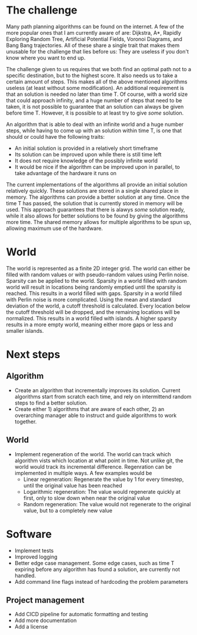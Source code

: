 # The challenge
Many path planning algorithms can be found on the internet. A few of the more popular ones that I am currently aware of are: Dijkstra, A*, Rapidly Exploring Random Tree, Artificial Potential Fields, Voronoi Diagrams, and Bang Bang trajectories. All of these share a single trait that makes them unusable for the challenge that lies before us: They are useless if you don't know where you want to end up. 

The challenge given to us requires that we both find an optimal path not to a specific destination, but to the highest score. It also needs us to take a certain amount of steps. This makes all of the above mentioned algorithms useless (at least without some modification). An additional requirement is that an solution is needed no later than time T. Of course, with a world size that could approach infinity, and a huge number of steps that need to be taken, it is not possible to guarantee that an solution can always be given before time T. However, it is possible to at least try to give _some_ solution.

An algorithm that is able to deal with an infinite world and a huge number steps, while having to come up with an solution within time T, is one that should or could have the following traits:
* An initial solution is provided in a relatively short timeframe
* Its solution can be improved upon while there is still time left
* It does not require knowledge of the possibly infinite world
* It would be nice if the algorithm can be improved upon in parallel, to take advantage of the hardware it runs on

The current implementations of the algorithms all provide an initial solution relatively quickly. These solutions are stored in a single shared place in memory. The algorithms can provide a better solution at any time. Once the time T has passed, the solution that is currently stored in memory will be used. This approach guarantees that there is alawys _some_ solution ready, while it also allows for better solutions to be found by giving the algorithms more time. The shared memory allows for multiple algorithms to be spun up, allowing maximum use of the hardware. 

# World
The world is represented as a finite 2D integer grid. The world can either be filled with random values or with pseudo-random values using Perlin noise. Sparsity can be applied to the world. Sparsity in a world filled with random world will result in locations being randomly emptied until the sparsity is reached. This results in a world filled with gaps. Sparsity in a world filled with Perlin noise is more complicated. Using the mean and standard deviation of the world, a cutoff threshold is calculated. Every location below the cutoff threshold will be dropped, and the remaining locations will be normalized. This results in a world filled with islands. A higher sparsity results in a more empty world, meaning either more gaps or less and smaller islands. 

# Next steps
## Algorithm
* Create an algorithm that incrementally improves its solution. Current algorithms start from scratch each time, and rely on intermittend random steps to find a better solution.
* Create either 1) algorithms that are aware of each other, 2) an overarching manager able to instruct and guide algorithms to work together.

## World
* Implement regeneration of the world. The world can track which algorithm vists which location at what point in time. Not unlike git, the world would track its incremental difference. Regenration can be implemented in multiple ways. A few examples would be
  - Linear regeneration: Regenerate the value by 1 for every timestep, until the original value has been reached
  - Logarithmic regeneration: The value would regenerate quickly at first, only to slow down when near the original value
  - Random regeneration: The value would not regenerate to the original value, but to a completely new value

# Software
* Implement tests
* Improved logging
* Better edge case management. Some edge cases, such as time T expiring before any algorithm has found a solution, are currently not handled.
* Add command line flags instead of hardcoding the problem parameters

## Project management
* Add CICD pipeline for automatic formatting and testing
* Add more documentation
* Add a license